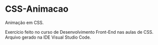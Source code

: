 # CSS-Animacao
Animação em CSS.

Exercício feito no curso de Desenvolvimento Front-End nas aulas de CSS. 
Arquivo gerado na IDE Visual Studio Code. 


